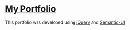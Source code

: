 # [My Portfolio](https://ccd97.github.io/)

This portfolio was developed using [jQuery](http://jquery.com/) and [Semantic-UI](https://semantic-ui.com/)
